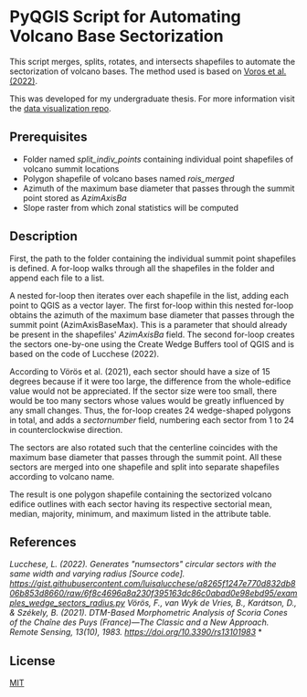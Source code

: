 # PyQGIS Script for Automating Volcano Base Sectorization

This script merges, splits, rotates, and intersects shapefiles to automate the sectorization of volcano bases. The method used is based on [Voros et al. (2022)](https://doi.org/10.3390/rs13101983).

This was developed for my undergraduate thesis. For more information visit the [data visualization repo](https://github.com/eftoribio/volc-sector-automation).

## Prerequisites
- Folder named *split_indiv_points* containing individual point shapefiles of volcano summit locations
- Polygon shapefile of volcano bases named *rois_merged*
- Azimuth of the maximum base diameter that passes through the summit point stored as *AzimAxisBa*
- Slope raster from which zonal statistics will be computed
## Description
First, the path to the folder containing the individual summit point shapefiles is defined. A for-loop walks through all the shapefiles in the folder and append each file to a list.

A nested for-loop then iterates over each shapefile in the list, adding each point to QGIS as a vector layer. The first for-loop within this nested for-loop obtains the azimuth of the maximum base diameter that passes through the summit point (AzimAxisBaseMax). This is a parameter that should already be present in the shapefiles' *AzimAxisBa* field. The second for-loop creates the sectors one-by-one using the Create Wedge Buffers tool of QGIS and is based on the code of Lucchese (2022).

According to Vörös et al. (2021), each sector should have a size of 15 degrees because if it were too large, the difference from the whole-edifice value would not be appreciated. If the sector size were too small, there would be too many sectors whose values would be greatly influenced by any small changes. Thus, the for-loop creates 24 wedge-shaped polygons in total, and adds a *sectornumber* field, numbering each sector from 1 to 24 in counterclockwise direction.

The sectors are also rotated such that the centerline coincides with the maximum base diameter that passes through the summit point. All these sectors are merged into one shapefile and split into separate shapefiles according to volcano name.

The result is one polygon shapefile containing the sectorized volcano edifice outlines with each sector having its respective sectorial mean, median, majority, minimum, and maximum listed in the attribute table.

## References
*Lucchese, L. (2022). Generates "numsectors" circular sectors with the same width and varying radius [Source code]. https://gist.githubusercontent.com/luisalucchese/a8265f1247e770d832db806b853d8660/raw/6f8c4696a8a230f395163dc86c0abad0e98ebd95/examples_wedge_sectors_radius.py*
*Vörös, F., van Wyk de Vries, B., Karátson, D., & Székely, B. (2021). DTM-Based Morphometric Analysis of Scoria Cones of the Chaîne des Puys (France)—The Classic and a New Approach. Remote Sensing, 13(10), 1983. https://doi.org/10.3390/rs13101983*
*
## License

[MIT](https://github.com/eftoribio/volc-sector-automation/blob/main/LICENSE)
